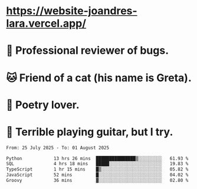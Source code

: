 # https://website-joandres-lara.vercel.app/
# 🐛 Professional reviewer of bugs.
# 🐱 Friend of a cat (his name is Greta).
# 📜 Poetry lover.
# 🎸 Terrible playing guitar, but I try.

<!--START_SECTION:waka-->

```txt
From: 25 July 2025 - To: 01 August 2025

Python            13 hrs 26 mins  ███████████████▒░░░░░░░░░   61.93 %
SQL               4 hrs 18 mins   █████░░░░░░░░░░░░░░░░░░░░   19.83 %
TypeScript        1 hr 15 mins    █▒░░░░░░░░░░░░░░░░░░░░░░░   05.82 %
JavaScript        52 mins         █░░░░░░░░░░░░░░░░░░░░░░░░   04.02 %
Groovy            36 mins         ▓░░░░░░░░░░░░░░░░░░░░░░░░   02.80 %
```

<!--END_SECTION:waka-->
